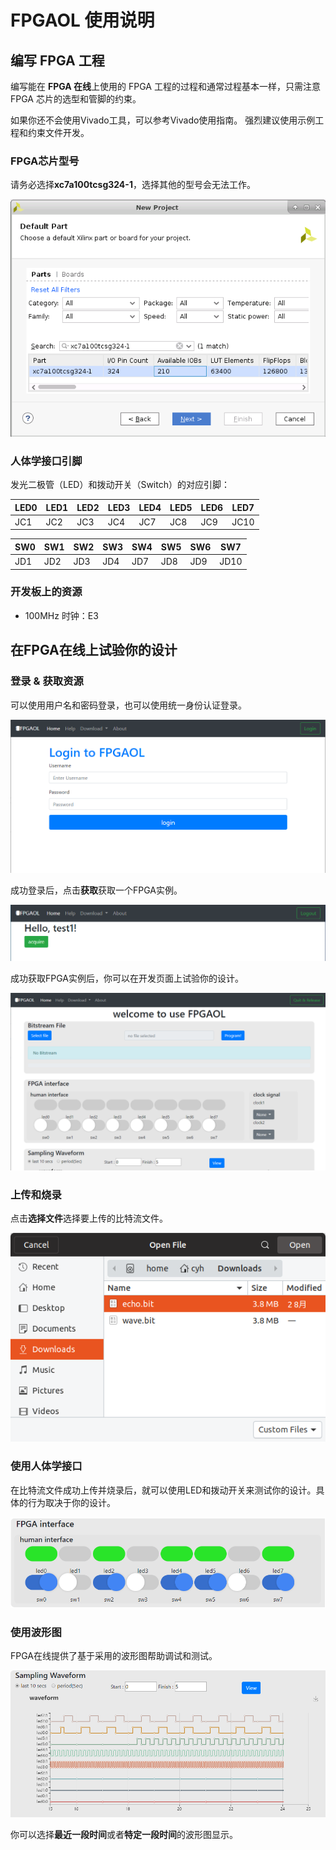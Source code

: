 # FPGAOL 使用说明

## 编写 FPGA 工程

编写能在 **FPGA 在线**上使用的 FPGA 工程的过程和通常过程基本一样，只需注意 FPGA 芯片的选型和管脚的约束。

如果你还不会使用Vivado工具，可以参考Vivado使用指南。
强烈建议使用示例工程和约束文件开发。

### FPGA芯片型号

请务必选择**xc7a100tcsg324-1**，选择其他的型号会无法工作。

![chip](../images/board.png)

### 人体学接口引脚

发光二极管（LED）和拨动开关（Switch）的对应引脚：

| LED0 | LED1 | LED2 | LED3 | LED4 | LED5 | LED6 | LED7 |
| ---- | ---- | ---- | ---- | ---- | ---- | ---- |----|
| JC1 | JC2 | JC3 | JC4 | JC7 | JC8 | JC9 | JC10 |


| SW0 | SW1 | SW2 | SW3 | SW4 | SW5 | SW6 | SW7 |
| ---- | ---- | ---- | ---- | ---- | ---- | ---- |----|
| JD1 | JD2 | JD3 | JD4 | JD7 | JD8 | JD9 | JD10 |

### 开发板上的资源

* 100MHz 时钟：E3

## 在FPGA在线上试验你的设计

### 登录 & 获取资源

可以使用用户名和密码登录，也可以使用统一身份认证登录。

![login](../images/login.png)

成功登录后，点击**获取**获取一个FPGA实例。

![acquire](../images/acquire.png)

成功获取FPGA实例后，你可以在开发页面上试验你的设计。

![fpgaol](../images/fpgaol.png)

### 上传和烧录

点击**选择文件**选择要上传的比特流文件。

![bitstream](../images/bitstream.png)

### 使用人体学接口

在比特流文件成功上传并烧录后，就可以使用LED和拨动开关来测试你的设计。具体的行为取决于你的设计。

![interface](../images/interface.png)

### 使用波形图

FPGA在线提供了基于采用的波形图帮助调试和测试。

![waveform](../images/waveform.png)

你可以选择**最近一段时间**或者**特定一段时间**的波形图显示。
